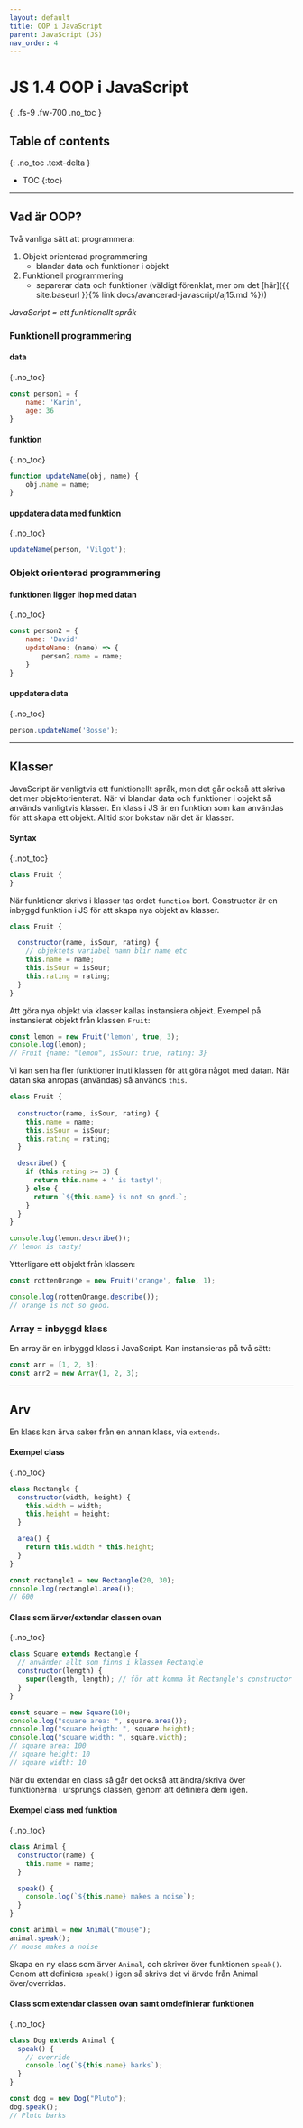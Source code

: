 ```yaml
---
layout: default
title: OOP i JavaScript
parent: JavaScript (JS)
nav_order: 4
---
```


# JS 1.4 OOP i JavaScript
{: .fs-9 .fw-700 .no_toc }

## Table of contents
{: .no_toc .text-delta }

- TOC
{:toc}

---

## Vad är OOP?

Två vanliga sätt att programmera:
1. Objekt orienterad programmering
	- blandar data och funktioner i objekt
2. Funktionell programmering
	- separerar data och funktioner (väldigt förenklat, mer om det [här]({{ site.baseurl }}{% link docs/avancerad-javascript/aj15.md %}))

*JavaScript = ett funktionellt språk*

### Funktionell programmering

#### data
{:.no_toc}

```javascript
const person1 = {
    name: 'Karin',
    age: 36
}
```

#### funktion
{:.no_toc}

```javascript
function updateName(obj, name) {
    obj.name = name;
}
```

#### uppdatera data med funktion
{:.no_toc}

```javascript
updateName(person, 'Vilgot');
```

### Objekt orienterad programmering

#### funktionen ligger ihop med datan
{:.no_toc}

```javascript
const person2 = {
    name: 'David'
    updateName: (name) => {
        person2.name = name;
    }
}
```

#### uppdatera data
{:.no_toc}

```javascript
person.updateName('Bosse');
```

---

## Klasser

JavaScript är vanligtvis ett funktionellt språk, men det går också att skriva det mer objektorienterat. När vi blandar data och funktioner i objekt så används vanligtvis klasser. En klass i JS är en funktion som kan användas för att skapa ett objekt. Alltid stor bokstav när det är klasser.

#### Syntax
{:.not_toc}

```javascript
class Fruit {
}
```

När funktioner skrivs i klasser tas ordet `function` bort. Constructor är en inbyggd funktion i JS för att skapa nya objekt av klasser.

```javascript
class Fruit {

  constructor(name, isSour, rating) {
    // objektets variabel namn blir name etc
    this.name = name;
    this.isSour = isSour;
    this.rating = rating;
  }
}
```

Att göra nya objekt via klasser kallas instansiera objekt. Exempel på instansierat objekt från klassen `Fruit`:

```js
const lemon = new Fruit('lemon', true, 3);
console.log(lemon);
// Fruit {name: "lemon", isSour: true, rating: 3}
```

Vi kan sen ha fler funktioner inuti klassen för att göra något med datan. När datan ska anropas (användas) så används `this`.

```js
class Fruit {
	
  constructor(name, isSour, rating) {
    this.name = name;
    this.isSour = isSour;
    this.rating = rating;
  }

  describe() {
    if (this.rating >= 3) {
      return this.name + ' is tasty!';
    } else {
      return `${this.name} is not so good.`;
    }
  }
}

console.log(lemon.describe());
// lemon is tasty!
```

Ytterligare ett objekt från klassen:

```js
const rottenOrange = new Fruit('orange', false, 1);

console.log(rottenOrange.describe());
// orange is not so good.
```

### Array = inbyggd klass

En array är en inbyggd klass i JavaScript. Kan instansieras på två sätt: 

```js
const arr = [1, 2, 3];
const arr2 = new Array(1, 2, 3);
```

---

## Arv

En klass kan ärva saker från en annan klass, via `extends`.

#### Exempel class
{:.no_toc}

```js
class Rectangle {
  constructor(width, height) {
    this.width = width;
    this.height = height;
  }

  area() {
    return this.width * this.height;
  }
}

const rectangle1 = new Rectangle(20, 30);
console.log(rectangle1.area());
// 600
```

#### Class som ärver/extendar classen ovan
{:.no_toc}

```js
class Square extends Rectangle {
  // använder allt som finns i klassen Rectangle
  constructor(length) {
    super(length, length); // för att komma åt Rectangle's constructor
  }
}

const square = new Square(10);
console.log("square area: ", square.area());
console.log("square heigth: ", square.height);
console.log("square width: ", square.width);
// square area: 100
// square height: 10
// square width: 10
```

När du extendar en class så går det också att ändra/skriva över funktionerna i ursprungs classen, genom att definiera dem igen.

#### Exempel class med funktion
{:.no_toc}

```js
class Animal {
  constructor(name) {
    this.name = name;
  }

  speak() {
    console.log(`${this.name} makes a noise`);
  }
}

const animal = new Animal("mouse");
animal.speak();
// mouse makes a noise
```

Skapa en ny class som ärver `Animal`, och skriver över funktionen `speak()`.  
Genom att definiera `speak()` igen så skrivs det vi ärvde från Animal över/overridas.

#### Class som extendar classen ovan samt omdefinierar funktionen
{:.no_toc}

```js
class Dog extends Animal {
  speak() {
    // override
    console.log(`${this.name} barks`);
  }
}

const dog = new Dog("Pluto");
dog.speak();
// Pluto barks
```
